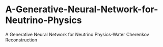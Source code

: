 # A-Generative-Neural-Network-for-Neutrino-Physics
A Generative Neural Network for Neutrino Physics-Water Cherenkov Reconstruction

